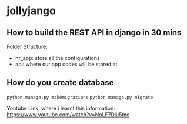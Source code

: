 # jollyjango

## How to build the REST API in django in 30 mins

Folder Structure:
- hr_app: store all the configurations
- api: where our app codes will be stored at

## How do you create database
`python manage.py makemigrations`
`python manage.py migrate`

Youtube Link, where i learnt this information:
https://www.youtube.com/watch?v=NoLF7Dlu5mc 